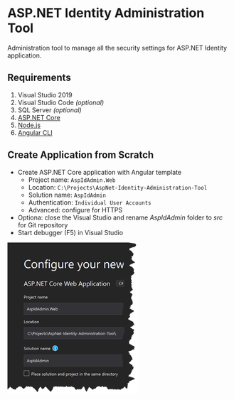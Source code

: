 # ASP.NET Identity Administration Tool
Administration tool to manage all the security settings for ASP.NET Identity application.

## Requirements
1. Visual Studio 2019
1. Visual Studio Code *(optional)*
1. SQL Server *(optional)*
1. [ASP.NET Core](https://dotnet.microsoft.com/download)
1. [Node.js](https://nodejs.org/)
1. [Angular CLI](https://cli.angular.io/)

## Create Application from Scratch

* Create ASP.NET Core application with Angular template
  * Project name: `AspIdAdmin.Web`
  * Location: `C:\Projects\AspNet-Identity-Administration-Tool`
  * Solution name: `AspIdAdmin`
  * Authentication: `Individual User Accounts`
  * Advanced: configure for HTTPS
* Optiona: close the Visual Studio and rename *AspIdAdmin* folder to *src* for Git repository
* Start debugger (F5) in Visual Studio

![](images/create-project.png)